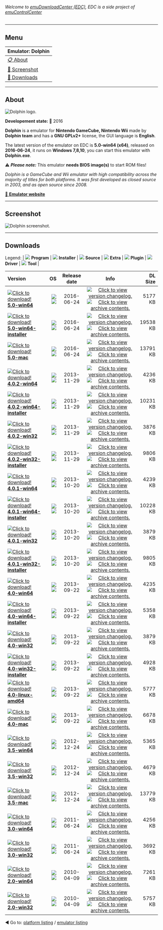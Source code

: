 ###### Welcome to [emuDownloadCenter (EDC)](https://github.com/PhoenixInteractiveNL/emuDownloadCenter/wiki/), EDC is a side project of [emuControlCenter](https://github.com/PhoenixInteractiveNL/emuControlCenter/wiki/)
***
## Menu
| **Emulator: Dolphin** |
|:---------|
| [:clipboard: About](#about) |
| [:sunrise: Screenshot](#screenshot) |
| [:floppy_disk: Downloads](#downloads) |
***
## About
![](https://github.com/PhoenixInteractiveNL/emuDownloadCenter/wiki/images_emulator/dolphin_logo.jpg "Dolphin logo.")

**Developement state:** :large_blue_circle: 2016

**Dolphin** is a emulator for **Nintendo GameCube, Nintendo Wii** made by **Dolphin team** and has a **GNU GPLv2+** license, the GUI language is **English**.

The latest version of the emulator on EDC is **5.0-win64 (x64)**, released on **2016-06-24**, it runs on **Windows 7,8,10**, you can start this emulator with **Dolphin.exe**.

:warning: _**Please note:**_ This emulator **needs BIOS image(s)** to start ROM files!

_Dolphin is a GameCube and Wii emulator with high compatibility across the majority of titles for both platforms. It was first developed as closed source in 2003, and as open source since 2008._

[:link: **Emulator website**](https://dolphin-emu.org/)
***
## Screenshot
![](https://raw.githubusercontent.com/PhoenixInteractiveNL/emuDownloadCenter/master/hooks/dolphin/emulator_screen_01.jpg "Dolphin screenshot.")
***
## Downloads
Legend: | 
![](https://raw.githubusercontent.com/wiki/PhoenixInteractiveNL/emuDownloadCenter/images_misc/icon_program_24.png) **Program** | 
![](https://raw.githubusercontent.com/wiki/PhoenixInteractiveNL/emuDownloadCenter/images_misc/icon_installer_24.png) **Installer** | 
![](https://raw.githubusercontent.com/wiki/PhoenixInteractiveNL/emuDownloadCenter/images_misc/icon_source_code_24.png) **Source** | 
![](https://raw.githubusercontent.com/wiki/PhoenixInteractiveNL/emuDownloadCenter/images_misc/icon_extra_24.png) **Extra** | 
![](https://raw.githubusercontent.com/wiki/PhoenixInteractiveNL/emuDownloadCenter/images_misc/icon_plugin_24.png) **Plugin** | 
![](https://raw.githubusercontent.com/wiki/PhoenixInteractiveNL/emuDownloadCenter/images_misc/icon_driver_24.png) **Driver** | 
![](https://raw.githubusercontent.com/wiki/PhoenixInteractiveNL/emuDownloadCenter/images_misc/icon_tool_24.png) **Tool** | 
 
| Version | OS | Release date | Info | DL Size |
|:--------|---:|:------------:|:----:|--------:|
| [![](https://raw.githubusercontent.com/wiki/PhoenixInteractiveNL/emuDownloadCenter/images_misc/icon_program_24.png "Click to download!")  **5.0-win64**](https://github.com/PhoenixInteractiveNL/edc-repo0007/raw/master/dolphin/5.0-win64.7z) | ![](https://raw.githubusercontent.com/wiki/PhoenixInteractiveNL/emuDownloadCenter/images_misc/logo_windows_24.png) ![](https://raw.githubusercontent.com/wiki/PhoenixInteractiveNL/emuDownloadCenter/images_misc/icon_64-bit_24.png) | 2016-06-24 | [![](https://raw.githubusercontent.com/wiki/PhoenixInteractiveNL/emuDownloadCenter/images_misc/icon_changelog_24.png "Click to view version changelog.")](https://github.com/PhoenixInteractiveNL/edc-repo0007/blob/master/dolphin/5.0-win64_changelog.txt) [![](https://raw.githubusercontent.com/wiki/PhoenixInteractiveNL/emuDownloadCenter/images_misc/icon_contents_24.png "Click to view archive contents.")](https://github.com/PhoenixInteractiveNL/edc-repo0007/blob/master/dolphin/5.0-win64_contents.txt) | 5177 KB |
| [![](https://raw.githubusercontent.com/wiki/PhoenixInteractiveNL/emuDownloadCenter/images_misc/icon_installer_24.png "Click to download!")  **5.0-win64-installer**](https://github.com/PhoenixInteractiveNL/edc-repo0007/raw/master/dolphin/5.0-win64-installer.7z) | ![](https://raw.githubusercontent.com/wiki/PhoenixInteractiveNL/emuDownloadCenter/images_misc/logo_windows_24.png) ![](https://raw.githubusercontent.com/wiki/PhoenixInteractiveNL/emuDownloadCenter/images_misc/icon_64-bit_24.png) | 2016-06-24 | [![](https://raw.githubusercontent.com/wiki/PhoenixInteractiveNL/emuDownloadCenter/images_misc/icon_changelog_24.png "Click to view version changelog.")](https://github.com/PhoenixInteractiveNL/edc-repo0007/blob/master/dolphin/5.0-win64-installer_changelog.txt) [![](https://raw.githubusercontent.com/wiki/PhoenixInteractiveNL/emuDownloadCenter/images_misc/icon_contents_24.png "Click to view archive contents.")](https://github.com/PhoenixInteractiveNL/edc-repo0007/blob/master/dolphin/5.0-win64-installer_contents.txt) | 19538 KB |
| [![](https://raw.githubusercontent.com/wiki/PhoenixInteractiveNL/emuDownloadCenter/images_misc/icon_program_24.png "Click to download!")  **5.0-mac**](https://github.com/PhoenixInteractiveNL/edc-repo0007/raw/master/dolphin/5.0-mac.7z) | ![](https://raw.githubusercontent.com/wiki/PhoenixInteractiveNL/emuDownloadCenter/images_misc/logo_mac_24.png) ![](https://raw.githubusercontent.com/wiki/PhoenixInteractiveNL/emuDownloadCenter/images_misc/icon_32-bit_24.png) | 2016-06-24 | [![](https://raw.githubusercontent.com/wiki/PhoenixInteractiveNL/emuDownloadCenter/images_misc/icon_changelog_24.png "Click to view version changelog.")](https://github.com/PhoenixInteractiveNL/edc-repo0007/blob/master/dolphin/5.0-mac_changelog.txt) [![](https://raw.githubusercontent.com/wiki/PhoenixInteractiveNL/emuDownloadCenter/images_misc/icon_contents_24.png "Click to view archive contents.")](https://github.com/PhoenixInteractiveNL/edc-repo0007/blob/master/dolphin/5.0-mac_contents.txt) | 13791 KB |
| [![](https://raw.githubusercontent.com/wiki/PhoenixInteractiveNL/emuDownloadCenter/images_misc/icon_program_24.png "Click to download!")  **4.0.2-win64**](https://github.com/PhoenixInteractiveNL/edc-repo0007/raw/master/dolphin/4.0.2-win64.7z) | ![](https://raw.githubusercontent.com/wiki/PhoenixInteractiveNL/emuDownloadCenter/images_misc/logo_windows_24.png) ![](https://raw.githubusercontent.com/wiki/PhoenixInteractiveNL/emuDownloadCenter/images_misc/icon_64-bit_24.png) | 2013-11-29 | [![](https://raw.githubusercontent.com/wiki/PhoenixInteractiveNL/emuDownloadCenter/images_misc/icon_changelog_24.png "Click to view version changelog.")](https://github.com/PhoenixInteractiveNL/edc-repo0007/blob/master/dolphin/4.0.2-win64_changelog.txt) [![](https://raw.githubusercontent.com/wiki/PhoenixInteractiveNL/emuDownloadCenter/images_misc/icon_contents_24.png "Click to view archive contents.")](https://github.com/PhoenixInteractiveNL/edc-repo0007/blob/master/dolphin/4.0.2-win64_contents.txt) | 4236 KB |
| [![](https://raw.githubusercontent.com/wiki/PhoenixInteractiveNL/emuDownloadCenter/images_misc/icon_installer_24.png "Click to download!")  **4.0.2-win64-installer**](https://github.com/PhoenixInteractiveNL/edc-repo0007/raw/master/dolphin/4.0.2-win64-installer.7z) | ![](https://raw.githubusercontent.com/wiki/PhoenixInteractiveNL/emuDownloadCenter/images_misc/logo_windows_24.png) ![](https://raw.githubusercontent.com/wiki/PhoenixInteractiveNL/emuDownloadCenter/images_misc/icon_64-bit_24.png) | 2013-11-29 | [![](https://raw.githubusercontent.com/wiki/PhoenixInteractiveNL/emuDownloadCenter/images_misc/icon_changelog_24.png "Click to view version changelog.")](https://github.com/PhoenixInteractiveNL/edc-repo0007/blob/master/dolphin/4.0.2-win64-installer_changelog.txt) [![](https://raw.githubusercontent.com/wiki/PhoenixInteractiveNL/emuDownloadCenter/images_misc/icon_contents_24.png "Click to view archive contents.")](https://github.com/PhoenixInteractiveNL/edc-repo0007/blob/master/dolphin/4.0.2-win64-installer_contents.txt) | 10231 KB |
| [![](https://raw.githubusercontent.com/wiki/PhoenixInteractiveNL/emuDownloadCenter/images_misc/icon_program_24.png "Click to download!")  **4.0.2-win32**](https://github.com/PhoenixInteractiveNL/edc-repo0007/raw/master/dolphin/4.0.2-win32.7z) | ![](https://raw.githubusercontent.com/wiki/PhoenixInteractiveNL/emuDownloadCenter/images_misc/logo_windows_24.png) ![](https://raw.githubusercontent.com/wiki/PhoenixInteractiveNL/emuDownloadCenter/images_misc/icon_32-bit_24.png) | 2013-11-29 | [![](https://raw.githubusercontent.com/wiki/PhoenixInteractiveNL/emuDownloadCenter/images_misc/icon_changelog_24.png "Click to view version changelog.")](https://github.com/PhoenixInteractiveNL/edc-repo0007/blob/master/dolphin/4.0.2-win32_changelog.txt) [![](https://raw.githubusercontent.com/wiki/PhoenixInteractiveNL/emuDownloadCenter/images_misc/icon_contents_24.png "Click to view archive contents.")](https://github.com/PhoenixInteractiveNL/edc-repo0007/blob/master/dolphin/4.0.2-win32_contents.txt) | 3876 KB |
| [![](https://raw.githubusercontent.com/wiki/PhoenixInteractiveNL/emuDownloadCenter/images_misc/icon_installer_24.png "Click to download!")  **4.0.2-win32-installer**](https://github.com/PhoenixInteractiveNL/edc-repo0007/raw/master/dolphin/4.0.2-win32-installer.7z) | ![](https://raw.githubusercontent.com/wiki/PhoenixInteractiveNL/emuDownloadCenter/images_misc/logo_windows_24.png) ![](https://raw.githubusercontent.com/wiki/PhoenixInteractiveNL/emuDownloadCenter/images_misc/icon_32-bit_24.png) | 2013-11-29 | [![](https://raw.githubusercontent.com/wiki/PhoenixInteractiveNL/emuDownloadCenter/images_misc/icon_changelog_24.png "Click to view version changelog.")](https://github.com/PhoenixInteractiveNL/edc-repo0007/blob/master/dolphin/4.0.2-win32-installer_changelog.txt) [![](https://raw.githubusercontent.com/wiki/PhoenixInteractiveNL/emuDownloadCenter/images_misc/icon_contents_24.png "Click to view archive contents.")](https://github.com/PhoenixInteractiveNL/edc-repo0007/blob/master/dolphin/4.0.2-win32-installer_contents.txt) | 9806 KB |
| [![](https://raw.githubusercontent.com/wiki/PhoenixInteractiveNL/emuDownloadCenter/images_misc/icon_program_24.png "Click to download!")  **4.0.1-win64**](https://github.com/PhoenixInteractiveNL/edc-repo0007/raw/master/dolphin/4.0.1-win64.7z) | ![](https://raw.githubusercontent.com/wiki/PhoenixInteractiveNL/emuDownloadCenter/images_misc/logo_windows_24.png) ![](https://raw.githubusercontent.com/wiki/PhoenixInteractiveNL/emuDownloadCenter/images_misc/icon_64-bit_24.png) | 2013-10-20 | [![](https://raw.githubusercontent.com/wiki/PhoenixInteractiveNL/emuDownloadCenter/images_misc/icon_changelog_24.png "Click to view version changelog.")](https://github.com/PhoenixInteractiveNL/edc-repo0007/blob/master/dolphin/4.0.1-win64_changelog.txt) [![](https://raw.githubusercontent.com/wiki/PhoenixInteractiveNL/emuDownloadCenter/images_misc/icon_contents_24.png "Click to view archive contents.")](https://github.com/PhoenixInteractiveNL/edc-repo0007/blob/master/dolphin/4.0.1-win64_contents.txt) | 4239 KB |
| [![](https://raw.githubusercontent.com/wiki/PhoenixInteractiveNL/emuDownloadCenter/images_misc/icon_installer_24.png "Click to download!")  **4.0.1-win64-installer**](https://github.com/PhoenixInteractiveNL/edc-repo0007/raw/master/dolphin/4.0.1-win64-installer.7z) | ![](https://raw.githubusercontent.com/wiki/PhoenixInteractiveNL/emuDownloadCenter/images_misc/logo_windows_24.png) ![](https://raw.githubusercontent.com/wiki/PhoenixInteractiveNL/emuDownloadCenter/images_misc/icon_64-bit_24.png) | 2013-10-20 | [![](https://raw.githubusercontent.com/wiki/PhoenixInteractiveNL/emuDownloadCenter/images_misc/icon_changelog_24.png "Click to view version changelog.")](https://github.com/PhoenixInteractiveNL/edc-repo0007/blob/master/dolphin/4.0.1-win64-installer_changelog.txt) [![](https://raw.githubusercontent.com/wiki/PhoenixInteractiveNL/emuDownloadCenter/images_misc/icon_contents_24.png "Click to view archive contents.")](https://github.com/PhoenixInteractiveNL/edc-repo0007/blob/master/dolphin/4.0.1-win64-installer_contents.txt) | 10228 KB |
| [![](https://raw.githubusercontent.com/wiki/PhoenixInteractiveNL/emuDownloadCenter/images_misc/icon_program_24.png "Click to download!")  **4.0.1-win32**](https://github.com/PhoenixInteractiveNL/edc-repo0007/raw/master/dolphin/4.0.1-win32.7z) | ![](https://raw.githubusercontent.com/wiki/PhoenixInteractiveNL/emuDownloadCenter/images_misc/logo_windows_24.png) ![](https://raw.githubusercontent.com/wiki/PhoenixInteractiveNL/emuDownloadCenter/images_misc/icon_32-bit_24.png) | 2013-10-20 | [![](https://raw.githubusercontent.com/wiki/PhoenixInteractiveNL/emuDownloadCenter/images_misc/icon_changelog_24.png "Click to view version changelog.")](https://github.com/PhoenixInteractiveNL/edc-repo0007/blob/master/dolphin/4.0.1-win32_changelog.txt) [![](https://raw.githubusercontent.com/wiki/PhoenixInteractiveNL/emuDownloadCenter/images_misc/icon_contents_24.png "Click to view archive contents.")](https://github.com/PhoenixInteractiveNL/edc-repo0007/blob/master/dolphin/4.0.1-win32_contents.txt) | 3879 KB |
| [![](https://raw.githubusercontent.com/wiki/PhoenixInteractiveNL/emuDownloadCenter/images_misc/icon_installer_24.png "Click to download!")  **4.0.1-win32-installer**](https://github.com/PhoenixInteractiveNL/edc-repo0007/raw/master/dolphin/4.0.1-win32-installer.7z) | ![](https://raw.githubusercontent.com/wiki/PhoenixInteractiveNL/emuDownloadCenter/images_misc/logo_windows_24.png) ![](https://raw.githubusercontent.com/wiki/PhoenixInteractiveNL/emuDownloadCenter/images_misc/icon_32-bit_24.png) | 2013-10-20 | [![](https://raw.githubusercontent.com/wiki/PhoenixInteractiveNL/emuDownloadCenter/images_misc/icon_changelog_24.png "Click to view version changelog.")](https://github.com/PhoenixInteractiveNL/edc-repo0007/blob/master/dolphin/4.0.1-win32-installer_changelog.txt) [![](https://raw.githubusercontent.com/wiki/PhoenixInteractiveNL/emuDownloadCenter/images_misc/icon_contents_24.png "Click to view archive contents.")](https://github.com/PhoenixInteractiveNL/edc-repo0007/blob/master/dolphin/4.0.1-win32-installer_contents.txt) | 9805 KB |
| [![](https://raw.githubusercontent.com/wiki/PhoenixInteractiveNL/emuDownloadCenter/images_misc/icon_program_24.png "Click to download!")  **4.0-win64**](https://github.com/PhoenixInteractiveNL/edc-repo0007/raw/master/dolphin/4.0-win64.7z) | ![](https://raw.githubusercontent.com/wiki/PhoenixInteractiveNL/emuDownloadCenter/images_misc/logo_windows_24.png) ![](https://raw.githubusercontent.com/wiki/PhoenixInteractiveNL/emuDownloadCenter/images_misc/icon_64-bit_24.png) | 2013-09-22 | [![](https://raw.githubusercontent.com/wiki/PhoenixInteractiveNL/emuDownloadCenter/images_misc/icon_changelog_24.png "Click to view version changelog.")](https://github.com/PhoenixInteractiveNL/edc-repo0007/blob/master/dolphin/4.0-win64_changelog.txt) [![](https://raw.githubusercontent.com/wiki/PhoenixInteractiveNL/emuDownloadCenter/images_misc/icon_contents_24.png "Click to view archive contents.")](https://github.com/PhoenixInteractiveNL/edc-repo0007/blob/master/dolphin/4.0-win64_contents.txt) | 4235 KB |
| [![](https://raw.githubusercontent.com/wiki/PhoenixInteractiveNL/emuDownloadCenter/images_misc/icon_installer_24.png "Click to download!")  **4.0-win64-installer**](https://github.com/PhoenixInteractiveNL/edc-repo0007/raw/master/dolphin/4.0-win64-installer.7z) | ![](https://raw.githubusercontent.com/wiki/PhoenixInteractiveNL/emuDownloadCenter/images_misc/logo_windows_24.png) ![](https://raw.githubusercontent.com/wiki/PhoenixInteractiveNL/emuDownloadCenter/images_misc/icon_64-bit_24.png) | 2013-09-22 | [![](https://raw.githubusercontent.com/wiki/PhoenixInteractiveNL/emuDownloadCenter/images_misc/icon_changelog_24.png "Click to view version changelog.")](https://github.com/PhoenixInteractiveNL/edc-repo0007/blob/master/dolphin/4.0-win64-installer_changelog.txt) [![](https://raw.githubusercontent.com/wiki/PhoenixInteractiveNL/emuDownloadCenter/images_misc/icon_contents_24.png "Click to view archive contents.")](https://github.com/PhoenixInteractiveNL/edc-repo0007/blob/master/dolphin/4.0-win64-installer_contents.txt) | 5358 KB |
| [![](https://raw.githubusercontent.com/wiki/PhoenixInteractiveNL/emuDownloadCenter/images_misc/icon_program_24.png "Click to download!")  **4.0-win32**](https://github.com/PhoenixInteractiveNL/edc-repo0007/raw/master/dolphin/4.0-win32.7z) | ![](https://raw.githubusercontent.com/wiki/PhoenixInteractiveNL/emuDownloadCenter/images_misc/logo_windows_24.png) ![](https://raw.githubusercontent.com/wiki/PhoenixInteractiveNL/emuDownloadCenter/images_misc/icon_32-bit_24.png) | 2013-09-22 | [![](https://raw.githubusercontent.com/wiki/PhoenixInteractiveNL/emuDownloadCenter/images_misc/icon_changelog_24.png "Click to view version changelog.")](https://github.com/PhoenixInteractiveNL/edc-repo0007/blob/master/dolphin/4.0-win32_changelog.txt) [![](https://raw.githubusercontent.com/wiki/PhoenixInteractiveNL/emuDownloadCenter/images_misc/icon_contents_24.png "Click to view archive contents.")](https://github.com/PhoenixInteractiveNL/edc-repo0007/blob/master/dolphin/4.0-win32_contents.txt) | 3879 KB |
| [![](https://raw.githubusercontent.com/wiki/PhoenixInteractiveNL/emuDownloadCenter/images_misc/icon_installer_24.png "Click to download!")  **4.0-win32-installer**](https://github.com/PhoenixInteractiveNL/edc-repo0007/raw/master/dolphin/4.0-win32-installer.7z) | ![](https://raw.githubusercontent.com/wiki/PhoenixInteractiveNL/emuDownloadCenter/images_misc/logo_windows_24.png) ![](https://raw.githubusercontent.com/wiki/PhoenixInteractiveNL/emuDownloadCenter/images_misc/icon_32-bit_24.png) | 2013-09-22 | [![](https://raw.githubusercontent.com/wiki/PhoenixInteractiveNL/emuDownloadCenter/images_misc/icon_changelog_24.png "Click to view version changelog.")](https://github.com/PhoenixInteractiveNL/edc-repo0007/blob/master/dolphin/4.0-win32-installer_changelog.txt) [![](https://raw.githubusercontent.com/wiki/PhoenixInteractiveNL/emuDownloadCenter/images_misc/icon_contents_24.png "Click to view archive contents.")](https://github.com/PhoenixInteractiveNL/edc-repo0007/blob/master/dolphin/4.0-win32-installer_contents.txt) | 4928 KB |
| [![](https://raw.githubusercontent.com/wiki/PhoenixInteractiveNL/emuDownloadCenter/images_misc/icon_program_24.png "Click to download!")  **4.0-linux-amd64**](https://github.com/PhoenixInteractiveNL/edc-repo0007/raw/master/dolphin/4.0-linux-amd64.7z) | ![](https://raw.githubusercontent.com/wiki/PhoenixInteractiveNL/emuDownloadCenter/images_misc/logo_linux_24.png) ![](https://raw.githubusercontent.com/wiki/PhoenixInteractiveNL/emuDownloadCenter/images_misc/icon_64-bit_24.png) | 2013-09-22 | [![](https://raw.githubusercontent.com/wiki/PhoenixInteractiveNL/emuDownloadCenter/images_misc/icon_changelog_24.png "Click to view version changelog.")](https://github.com/PhoenixInteractiveNL/edc-repo0007/blob/master/dolphin/4.0-linux-amd64_changelog.txt) [![](https://raw.githubusercontent.com/wiki/PhoenixInteractiveNL/emuDownloadCenter/images_misc/icon_contents_24.png "Click to view archive contents.")](https://github.com/PhoenixInteractiveNL/edc-repo0007/blob/master/dolphin/4.0-linux-amd64_contents.txt) | 5777 KB |
| [![](https://raw.githubusercontent.com/wiki/PhoenixInteractiveNL/emuDownloadCenter/images_misc/icon_program_24.png "Click to download!")  **4.0-mac**](https://github.com/PhoenixInteractiveNL/edc-repo0007/raw/master/dolphin/4.0-mac.7z) | ![](https://raw.githubusercontent.com/wiki/PhoenixInteractiveNL/emuDownloadCenter/images_misc/logo_mac_24.png) ![](https://raw.githubusercontent.com/wiki/PhoenixInteractiveNL/emuDownloadCenter/images_misc/icon_32-bit_24.png) | 2013-09-22 | [![](https://raw.githubusercontent.com/wiki/PhoenixInteractiveNL/emuDownloadCenter/images_misc/icon_changelog_24.png "Click to view version changelog.")](https://github.com/PhoenixInteractiveNL/edc-repo0007/blob/master/dolphin/4.0-mac_changelog.txt) [![](https://raw.githubusercontent.com/wiki/PhoenixInteractiveNL/emuDownloadCenter/images_misc/icon_contents_24.png "Click to view archive contents.")](https://github.com/PhoenixInteractiveNL/edc-repo0007/blob/master/dolphin/4.0-mac_contents.txt) | 6678 KB |
| [![](https://raw.githubusercontent.com/wiki/PhoenixInteractiveNL/emuDownloadCenter/images_misc/icon_program_24.png "Click to download!")  **3.5-win64**](https://github.com/PhoenixInteractiveNL/edc-repo0007/raw/master/dolphin/3.5-win64.7z) | ![](https://raw.githubusercontent.com/wiki/PhoenixInteractiveNL/emuDownloadCenter/images_misc/logo_windows_24.png) ![](https://raw.githubusercontent.com/wiki/PhoenixInteractiveNL/emuDownloadCenter/images_misc/icon_64-bit_24.png) | 2012-12-24 | [![](https://raw.githubusercontent.com/wiki/PhoenixInteractiveNL/emuDownloadCenter/images_misc/icon_changelog_24.png "Click to view version changelog.")](https://github.com/PhoenixInteractiveNL/edc-repo0007/blob/master/dolphin/3.5-win64_changelog.txt) [![](https://raw.githubusercontent.com/wiki/PhoenixInteractiveNL/emuDownloadCenter/images_misc/icon_contents_24.png "Click to view archive contents.")](https://github.com/PhoenixInteractiveNL/edc-repo0007/blob/master/dolphin/3.5-win64_contents.txt) | 5365 KB |
| [![](https://raw.githubusercontent.com/wiki/PhoenixInteractiveNL/emuDownloadCenter/images_misc/icon_program_24.png "Click to download!")  **3.5-win32**](https://github.com/PhoenixInteractiveNL/edc-repo0007/raw/master/dolphin/3.5-win32.7z) | ![](https://raw.githubusercontent.com/wiki/PhoenixInteractiveNL/emuDownloadCenter/images_misc/logo_windows_24.png) ![](https://raw.githubusercontent.com/wiki/PhoenixInteractiveNL/emuDownloadCenter/images_misc/icon_32-bit_24.png) | 2012-12-24 | [![](https://raw.githubusercontent.com/wiki/PhoenixInteractiveNL/emuDownloadCenter/images_misc/icon_changelog_24.png "Click to view version changelog.")](https://github.com/PhoenixInteractiveNL/edc-repo0007/blob/master/dolphin/3.5-win32_changelog.txt) [![](https://raw.githubusercontent.com/wiki/PhoenixInteractiveNL/emuDownloadCenter/images_misc/icon_contents_24.png "Click to view archive contents.")](https://github.com/PhoenixInteractiveNL/edc-repo0007/blob/master/dolphin/3.5-win32_contents.txt) | 4679 KB |
| [![](https://raw.githubusercontent.com/wiki/PhoenixInteractiveNL/emuDownloadCenter/images_misc/icon_program_24.png "Click to download!")  **3.5-mac**](https://github.com/PhoenixInteractiveNL/edc-repo0007/raw/master/dolphin/3.5-mac.7z) | ![](https://raw.githubusercontent.com/wiki/PhoenixInteractiveNL/emuDownloadCenter/images_misc/logo_mac_24.png) ![](https://raw.githubusercontent.com/wiki/PhoenixInteractiveNL/emuDownloadCenter/images_misc/icon_32-bit_24.png) | 2012-12-24 | [![](https://raw.githubusercontent.com/wiki/PhoenixInteractiveNL/emuDownloadCenter/images_misc/icon_changelog_24.png "Click to view version changelog.")](https://github.com/PhoenixInteractiveNL/edc-repo0007/blob/master/dolphin/3.5-mac_changelog.txt) [![](https://raw.githubusercontent.com/wiki/PhoenixInteractiveNL/emuDownloadCenter/images_misc/icon_contents_24.png "Click to view archive contents.")](https://github.com/PhoenixInteractiveNL/edc-repo0007/blob/master/dolphin/3.5-mac_contents.txt) | 13779 KB |
| [![](https://raw.githubusercontent.com/wiki/PhoenixInteractiveNL/emuDownloadCenter/images_misc/icon_program_24.png "Click to download!")  **3.0-win64**](https://github.com/PhoenixInteractiveNL/edc-repo0007/raw/master/dolphin/3.0-win64.7z) | ![](https://raw.githubusercontent.com/wiki/PhoenixInteractiveNL/emuDownloadCenter/images_misc/logo_windows_24.png) ![](https://raw.githubusercontent.com/wiki/PhoenixInteractiveNL/emuDownloadCenter/images_misc/icon_64-bit_24.png) | 2011-06-24 | [![](https://raw.githubusercontent.com/wiki/PhoenixInteractiveNL/emuDownloadCenter/images_misc/icon_changelog_24.png "Click to view version changelog.")](https://github.com/PhoenixInteractiveNL/edc-repo0007/blob/master/dolphin/3.0-win64_changelog.txt) [![](https://raw.githubusercontent.com/wiki/PhoenixInteractiveNL/emuDownloadCenter/images_misc/icon_contents_24.png "Click to view archive contents.")](https://github.com/PhoenixInteractiveNL/edc-repo0007/blob/master/dolphin/3.0-win64_contents.txt) | 4256 KB |
| [![](https://raw.githubusercontent.com/wiki/PhoenixInteractiveNL/emuDownloadCenter/images_misc/icon_program_24.png "Click to download!")  **3.0-win32**](https://github.com/PhoenixInteractiveNL/edc-repo0007/raw/master/dolphin/3.0-win32.7z) | ![](https://raw.githubusercontent.com/wiki/PhoenixInteractiveNL/emuDownloadCenter/images_misc/logo_windows_24.png) ![](https://raw.githubusercontent.com/wiki/PhoenixInteractiveNL/emuDownloadCenter/images_misc/icon_32-bit_24.png) | 2011-06-24 | [![](https://raw.githubusercontent.com/wiki/PhoenixInteractiveNL/emuDownloadCenter/images_misc/icon_changelog_24.png "Click to view version changelog.")](https://github.com/PhoenixInteractiveNL/edc-repo0007/blob/master/dolphin/3.0-win32_changelog.txt) [![](https://raw.githubusercontent.com/wiki/PhoenixInteractiveNL/emuDownloadCenter/images_misc/icon_contents_24.png "Click to view archive contents.")](https://github.com/PhoenixInteractiveNL/edc-repo0007/blob/master/dolphin/3.0-win32_contents.txt) | 3692 KB |
| [![](https://raw.githubusercontent.com/wiki/PhoenixInteractiveNL/emuDownloadCenter/images_misc/icon_program_24.png "Click to download!")  **2.0-win64**](https://github.com/PhoenixInteractiveNL/edc-repo0007/raw/master/dolphin/2.0-win64.7z) | ![](https://raw.githubusercontent.com/wiki/PhoenixInteractiveNL/emuDownloadCenter/images_misc/logo_windows_24.png) ![](https://raw.githubusercontent.com/wiki/PhoenixInteractiveNL/emuDownloadCenter/images_misc/icon_64-bit_24.png) | 2010-04-09 | [![](https://raw.githubusercontent.com/wiki/PhoenixInteractiveNL/emuDownloadCenter/images_misc/icon_changelog_24.png "Click to view version changelog.")](https://github.com/PhoenixInteractiveNL/edc-repo0007/blob/master/dolphin/2.0-win64_changelog.txt) [![](https://raw.githubusercontent.com/wiki/PhoenixInteractiveNL/emuDownloadCenter/images_misc/icon_contents_24.png "Click to view archive contents.")](https://github.com/PhoenixInteractiveNL/edc-repo0007/blob/master/dolphin/2.0-win64_contents.txt) | 7261 KB |
| [![](https://raw.githubusercontent.com/wiki/PhoenixInteractiveNL/emuDownloadCenter/images_misc/icon_program_24.png "Click to download!")  **2.0-win32**](https://github.com/PhoenixInteractiveNL/edc-repo0007/raw/master/dolphin/2.0-win32.7z) | ![](https://raw.githubusercontent.com/wiki/PhoenixInteractiveNL/emuDownloadCenter/images_misc/logo_windows_24.png) ![](https://raw.githubusercontent.com/wiki/PhoenixInteractiveNL/emuDownloadCenter/images_misc/icon_32-bit_24.png) | 2010-04-09 | [![](https://raw.githubusercontent.com/wiki/PhoenixInteractiveNL/emuDownloadCenter/images_misc/icon_changelog_24.png "Click to view version changelog.")](https://github.com/PhoenixInteractiveNL/edc-repo0007/blob/master/dolphin/2.0-win32_changelog.txt) [![](https://raw.githubusercontent.com/wiki/PhoenixInteractiveNL/emuDownloadCenter/images_misc/icon_contents_24.png "Click to view archive contents.")](https://github.com/PhoenixInteractiveNL/edc-repo0007/blob/master/dolphin/2.0-win32_contents.txt) | 5757 KB |

:arrow_backward: Go to: [platform listing](https://github.com/PhoenixInteractiveNL/emuDownloadCenter/wiki/EDC-Platform-List) / [emulator listing](https://github.com/PhoenixInteractiveNL/emuDownloadCenter/wiki/EDC-Emulator-List)
